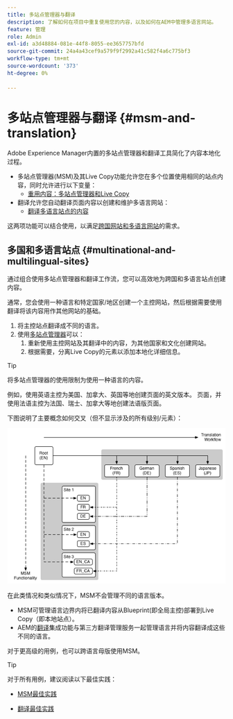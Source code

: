 ```yaml
---
title: 多站点管理器与翻译
description: 了解如何在项目中重复使用您的内容，以及如何在AEM中管理多语言网站。
feature: 管理
role: Admin
exl-id: a3d48884-081e-44f8-8055-ee3657757bfd
source-git-commit: 24a4a43cef9a579f9f2992a41c582f4a6c775bf3
workflow-type: tm+mt
source-wordcount: '373'
ht-degree: 0%

---
```


# 多站点管理器与翻译 {#msm-and-translation}

Adobe Experience Manager内置的多站点管理器和翻译工具简化了内容本地化过程。

* 多站点管理器(MSM)及其Live Copy功能允许您在多个位置使用相同的站点内容，同时允许进行以下变量：
   * [重用内容：多站点管理器和Live Copy](msm/overview.md)
* 翻译允许您自动翻译页面内容以创建和维护多语言网站：
   * [翻译多语言站点的内容](translation/overview.md)

这两项功能可以结合使用，以满足[跨国网站和多语言网站](#multinational-and-multilingual-sites)的需求。

## 多国和多语言站点 {#multinational-and-multilingual-sites}

通过组合使用多站点管理器和翻译工作流，您可以高效地为跨国和多语言站点创建内容。

通常，您会使用一种语言和特定国家/地区创建一个主控网站，然后根据需要使用翻译将该内容用作其他网站的基础。

1. [](translation/overview.md) 将主控站点翻译成不同的语言。
1. 使用[多站点管理器](msm/overview.md)可以：
   1. 重新使用主控网站及其翻译中的内容，为其他国家和文化创建网站。
   1. 根据需要，分离Live Copy的元素以添加本地化详细信息。

>[!TIP]
>
>将多站点管理器的使用限制为使用一种语言的内容。
>
>例如，使用英语主控为美国、加拿大、英国等地创建页面的英文版本。 页面，并使用法语主控为法国、瑞士、加拿大等地创建法语版页面。

下图说明了主要概念如何交叉（但不显示涉及的所有级别/元素）：

![本地化概述](assets/localization-overview.png)

在此类情况和类似情况下，MSM不会管理不同的语言版本。

* [](msm/overview.md) MSM可管理语言边界内将已翻译内容从Blueprint(即全局主控)部署到Live Copy（即本地站点）。
* AEM的[翻译](translation/overview.md)集成功能与第三方翻译管理服务一起管理语言并将内容翻译成这些不同的语言。

对于更高级的用例，也可以跨语言母版使用MSM。

>[!TIP]
>
>对于所有用例，建议阅读以下最佳实践：
>
>* [MSM最佳实践](msm/best-practices.md)
* [翻译最佳实践](translation/best-practices.md)

